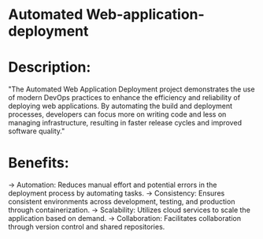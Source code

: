 # Automated Web-application-deployment
# Description:
"The Automated Web Application Deployment project demonstrates the use of modern DevOps practices to enhance the efficiency and reliability of deploying web applications. By automating the build and deployment processes, developers can focus more on writing code and less on managing infrastructure, resulting in faster release cycles and improved software quality."
# Benefits:
-> Automation: Reduces manual effort and potential errors in the deployment process by automating tasks.
-> Consistency: Ensures consistent environments across development, testing, and production through containerization.
-> Scalability: Utilizes cloud services to scale the application based on demand.
-> Collaboration: Facilitates collaboration through version control and shared repositories.
